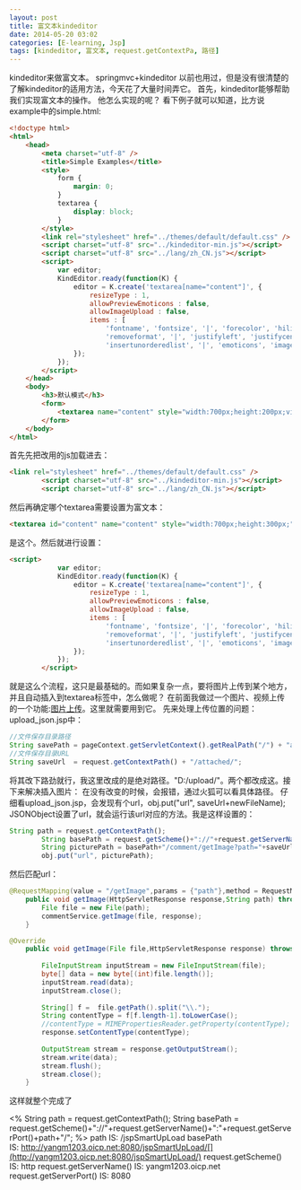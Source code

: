 ```yaml
---
layout: post
title: 富文本kindeditor
date: 2014-05-20 03:02
categories: [E-learning, Jsp]
tags: [kindeditor, 富文本, request.getContextPa, 路径]
---
```

kindeditor来做富文本。
springmvc+kindeditor
以前也用过，但是没有很清楚的了解kindeditor的适用方法，今天花了大量时间弄它。
首先，kindeditor能够帮助我们实现富文本的操作。
他怎么实现的呢？
看下例子就可以知道，比方说example中的simple.html:


```html
<!doctype html>
<html>
	<head>
		<meta charset="utf-8" />
		<title>Simple Examples</title>
		<style>
			form {
				margin: 0;
			}
			textarea {
				display: block;
			}
		</style>
		<link rel="stylesheet" href="../themes/default/default.css" />
		<script charset="utf-8" src="../kindeditor-min.js"></script>
		<script charset="utf-8" src="../lang/zh_CN.js"></script>
		<script>
			var editor;
			KindEditor.ready(function(K) {
				editor = K.create('textarea[name="content"]', {
					resizeType : 1,
					allowPreviewEmoticons : false,
					allowImageUpload : false,
					items : [
						'fontname', 'fontsize', '|', 'forecolor', 'hilitecolor', 'bold', 'italic', 'underline',
						'removeformat', '|', 'justifyleft', 'justifycenter', 'justifyright', 'insertorderedlist',
						'insertunorderedlist', '|', 'emoticons', 'image', 'link']
				});
			});
		</script>
	</head>
	<body>
		<h3>默认模式</h3>
		<form>
			<textarea name="content" style="width:700px;height:200px;visibility:hidden;">KindEditor</textarea>
		</form>
	</body>
</html>

```

首先先把改用的js加载进去：

```html
<link rel="stylesheet" href="../themes/default/default.css" />
		<script charset="utf-8" src="../kindeditor-min.js"></script>
		<script charset="utf-8" src="../lang/zh_CN.js"></script>
```
然后再确定哪个textarea需要设置为富文本：


```html
<textarea id="content" name="content" style="width:700px;height:300px;"></textarea>
```

是这个。然后就进行设置：

```html
<script>
			var editor;
			KindEditor.ready(function(K) {
				editor = K.create('textarea[name="content"]', {
					resizeType : 1,
					allowPreviewEmoticons : false,
					allowImageUpload : false,
					items : [
						'fontname', 'fontsize', '|', 'forecolor', 'hilitecolor', 'bold', 'italic', 'underline',
						'removeformat', '|', 'justifyleft', 'justifycenter', 'justifyright', 'insertorderedlist',
						'insertunorderedlist', '|', 'emoticons', 'image', 'link']
				});
			});
		</script>
```

就是这么个流程，这只是最基础的。而如果复杂一点，要将图片上传到某个地方，并且自动插入到textarea标签中，怎么做呢？
在前面我做过一个图片、视频上传的一个功能:[图片上传](http://blog.csdn.net/sunhuwh/article/details/25087111)。这里就需要用到它。
先来处理上传位置的问题：
upload_json.jsp中：


```javascript
//文件保存目录路径
String savePath = pageContext.getServletContext().getRealPath("/") + "attached/";
//文件保存目录URL
String saveUrl  = request.getContextPath() + "/attached/";
```

将其改下路劲就行，我这里改成的是绝对路径。"D:/upload/"。两个都改成这。接下来解决插入图片：
在没有改变的时候，会报错，通过火狐可以看具体路径。
仔细看upload_json.jsp，会发现有个url，obj.put("url", saveUrl+newFileName);
JSONObject设置了url，就会运行该url对应的方法。我是这样设置的：


```javascript
String path = request.getContextPath();
		String basePath = request.getScheme()+"://"+request.getServerName()+":"+request.getServerPort()+path+"/";
		String picturePath = basePath+"/comment/getImage?path="+saveUrl + newFileName;
		obj.put("url", picturePath);
```

然后匹配url：

```java
@RequestMapping(value = "/getImage",params = {"path"},method = RequestMethod.GET)
    public void getImage(HttpServletResponse response,String path) throws IOException {
        File file = new File(path);
        commentService.getImage(file, response);
    }
```


```java
@Override
	public void getImage(File file,HttpServletResponse response) throws IOException {
        
        FileInputStream inputStream = new FileInputStream(file);
        byte[] data = new byte[(int)file.length()];
        inputStream.read(data);
        inputStream.close();
        
        String[] f =  file.getPath().split("\\.");
        String contentType = f[f.length-1].toLowerCase();
        //contentType = MIMEPropertiesReader.getProperty(contentType);
        response.setContentType(contentType);
        
        OutputStream stream = response.getOutputStream();
        stream.write(data);
        stream.flush();
        stream.close();
    }
```

这样就整个完成了




<%
String path = request.getContextPath();
String basePath = request.getScheme()+"://"+request.getServerName()+":"+request.getServerPort()+path+"/";
%>
path IS: /jspSmartUpLoad
basePath IS: http://yangm1203.oicp.net:8080/jspSmartUpLoad/[](http://yangm1203.oicp.net:8080/jspSmartUpLoad/)
request.getScheme() IS: http
request.getServerName() IS: yangm1203.oicp.net
request.getServerPort() IS: 8080
